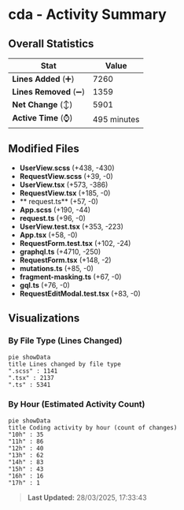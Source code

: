 # cda - Activity Summary 

## Overall Statistics

| Stat                   | Value                                                             |
| ---------------------- | ----------------------------------------------------------------- |
| **Lines Added** (➕)   | 7260                                          |
| **Lines Removed** (➖) | 1359                                        |
| **Net Change** (↕)    | 5901                |
| **Active Time** (⌚)   | 495 minutes |


## Modified Files
- **UserView.scss** (+438, -430)
- **RequestView.scss** (+39, -0)
- **UserView.tsx** (+573, -386)
- **RequestView.tsx** (+185, -0)
- ** request.ts** (+57, -0)
- **App.scss** (+190, -44)
- **request.ts** (+96, -0)
- **UserView.test.tsx** (+353, -223)
- **App.tsx** (+58, -0)
- **RequestForm.test.tsx** (+102, -24)
- **graphql.ts** (+4710, -250)
- **RequestForm.tsx** (+148, -2)
- **mutations.ts** (+85, -0)
- **fragment-masking.ts** (+67, -0)
- **gql.ts** (+76, -0)
- **RequestEditModal.test.tsx** (+83, -0)

## Visualizations

### By File Type (Lines Changed)

```mermaid
pie showData
title Lines changed by file type
".scss" : 1141
".tsx" : 2137
".ts" : 5341
```

### By Hour (Estimated Activity Count)

```mermaid
pie showData
title Coding activity by hour (count of changes)
"10h" : 35
"11h" : 86
"12h" : 40
"13h" : 62
"14h" : 83
"15h" : 43
"16h" : 16
"17h" : 1
```


> **Last Updated:** 28/03/2025, 17:33:43
